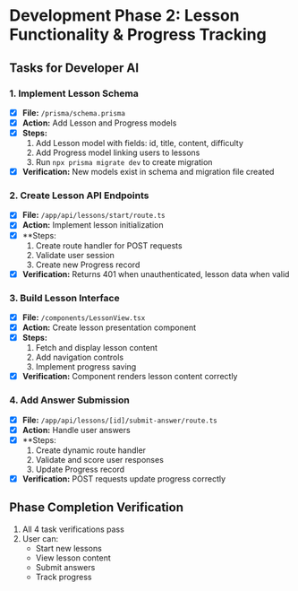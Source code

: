 # Development Phase 2: Lesson Functionality & Progress Tracking

## Tasks for Developer AI

### 1. Implement Lesson Schema
- [x] **File:** `/prisma/schema.prisma`
- [x] **Action:** Add Lesson and Progress models
- [x] **Steps:**
  1. Add Lesson model with fields: id, title, content, difficulty
  2. Add Progress model linking users to lessons
  3. Run `npx prisma migrate dev` to create migration
- [x] **Verification:** New models exist in schema and migration file created

### 2. Create Lesson API Endpoints
- [x] **File:** `/app/api/lessons/start/route.ts`
- [x] **Action:** Implement lesson initialization
- [x] **Steps:
  1. Create route handler for POST requests
  2. Validate user session
  3. Create new Progress record
- [x] **Verification:** Returns 401 when unauthenticated, lesson data when valid

### 3. Build Lesson Interface
- [x] **File:** `/components/LessonView.tsx`
- [x] **Action:** Create lesson presentation component
- [x] **Steps:**
  1. Fetch and display lesson content
  2. Add navigation controls
  3. Implement progress saving
- [x] **Verification:** Component renders lesson content correctly

### 4. Add Answer Submission
- [x] **File:** `/app/api/lessons/[id]/submit-answer/route.ts`
- [x] **Action:** Handle user answers
- [x] **Steps:
  1. Create dynamic route handler
  2. Validate and score user responses
  3. Update Progress record
- [x] **Verification:** POST requests update progress correctly

## Phase Completion Verification
1. All 4 task verifications pass
2. User can:
   - Start new lessons
   - View lesson content
   - Submit answers
   - Track progress
